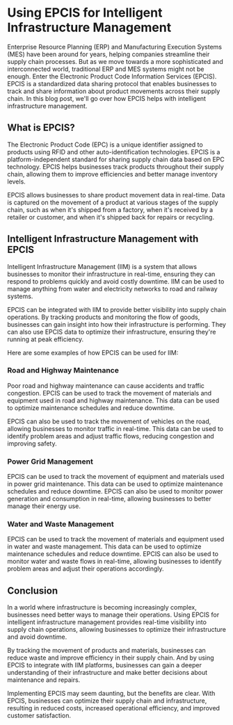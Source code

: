 # Using EPCIS for Intelligent Infrastructure Management

Enterprise Resource Planning (ERP) and Manufacturing Execution Systems (MES) have been around for years, helping companies streamline their supply chain processes. But as we move towards a more sophisticated and interconnected world, traditional ERP and MES systems might not be enough. Enter the Electronic Product Code Information Services (EPCIS). EPCIS is a standardized data sharing protocol that enables businesses to track and share information about product movements across their supply chain. In this blog post, we'll go over how EPCIS helps with intelligent infrastructure management.

## What is EPCIS?

The Electronic Product Code (EPC) is a unique identifier assigned to products using RFID and other auto-identification technologies. EPCIS is a platform-independent standard for sharing supply chain data based on EPC technology. EPCIS helps businesses track products throughout their supply chain, allowing them to improve efficiencies and better manage inventory levels.

EPCIS allows businesses to share product movement data in real-time. Data is captured on the movement of a product at various stages of the supply chain, such as when it's shipped from a factory, when it's received by a retailer or customer, and when it's shipped back for repairs or recycling.

## Intelligent Infrastructure Management with EPCIS

Intelligent Infrastructure Management (IIM) is a system that allows businesses to monitor their infrastructure in real-time, ensuring they can respond to problems quickly and avoid costly downtime. IIM can be used to manage anything from water and electricity networks to road and railway systems.

EPCIS can be integrated with IIM to provide better visibility into supply chain operations. By tracking products and monitoring the flow of goods, businesses can gain insight into how their infrastructure is performing. They can also use EPCIS data to optimize their infrastructure, ensuring they're running at peak efficiency.

Here are some examples of how EPCIS can be used for IIM:

### Road and Highway Maintenance

Poor road and highway maintenance can cause accidents and traffic congestion. EPCIS can be used to track the movement of materials and equipment used in road and highway maintenance. This data can be used to optimize maintenance schedules and reduce downtime.

EPCIS can also be used to track the movement of vehicles on the road, allowing businesses to monitor traffic in real-time. This data can be used to identify problem areas and adjust traffic flows, reducing congestion and improving safety.

### Power Grid Management

EPCIS can be used to track the movement of equipment and materials used in power grid maintenance. This data can be used to optimize maintenance schedules and reduce downtime. EPCIS can also be used to monitor power generation and consumption in real-time, allowing businesses to better manage their energy use.

### Water and Waste Management

EPCIS can be used to track the movement of materials and equipment used in water and waste management. This data can be used to optimize maintenance schedules and reduce downtime. EPCIS can also be used to monitor water and waste flows in real-time, allowing businesses to identify problem areas and adjust their operations accordingly.

## Conclusion

In a world where infrastructure is becoming increasingly complex, businesses need better ways to manage their operations. Using EPCIS for intelligent infrastructure management provides real-time visibility into supply chain operations, allowing businesses to optimize their infrastructure and avoid downtime. 

By tracking the movement of products and materials, businesses can reduce waste and improve efficiency in their supply chain. And by using EPCIS to integrate with IIM platforms, businesses can gain a deeper understanding of their infrastructure and make better decisions about maintenance and repairs.

Implementing EPCIS may seem daunting, but the benefits are clear. With EPCIS, businesses can optimize their supply chain and infrastructure, resulting in reduced costs, increased operational efficiency, and improved customer satisfaction.
